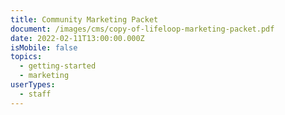 ```yaml
---
title: Community Marketing Packet
document: /images/cms/copy-of-lifeloop-marketing-packet.pdf
date: 2022-02-11T13:00:00.000Z
isMobile: false
topics:
  - getting-started
  - marketing
userTypes:
  - staff
---
```


